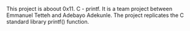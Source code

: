 This project is aboout 0x11. C - printf.
It is a team project between Emmanuel Tetteh and Adebayo Adekunle.
The project replicates the C standard library printf() function.
